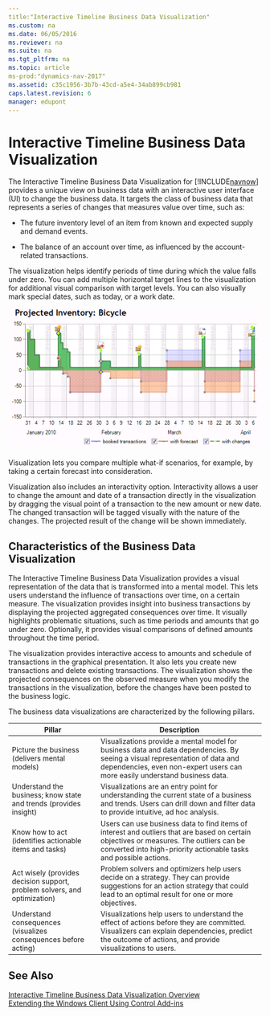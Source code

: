 ```yaml
---
title:"Interactive Timeline Business Data Visualization"
ms.custom: na
ms.date: 06/05/2016
ms.reviewer: na
ms.suite: na
ms.tgt_pltfrm: na
ms.topic: article
ms-prod:"dynamics-nav-2017"
ms.assetid: c35c1956-3b7b-43cd-a5e4-34ab899cb981
caps.latest.revision: 6
manager: edupont
---
```

# Interactive Timeline Business Data Visualization
The Interactive Timeline Business Data Visualization for [!INCLUDE[navnow](includes/navnow_md.md)] provides a unique view on business data with an interactive user interface \(UI\) to change the business data. It targets the class of business data that represents a series of changes that measures value over time, such as:  
  
-   The future inventory level of an item from known and expected supply and demand events.  
  
-   The balance of an account over time, as influenced by the account\-related transactions.  
  
 The visualization helps identify periods of time during which the value falls under zero. You can add multiple horizontal target lines to the visualization for additional visual comparison with target levels. You can also visually mark special dates, such as today, or a work date.  
  
 ![Chart of the projected inventory for item bicycle](media/TimeLine_Viz_ProjectedInventoryBicyle.png "TimeLine\_Viz\_ProjectedInventoryBicyle")  
  
 Visualization lets you compare multiple what\-if scenarios, for example, by taking a certain forecast into consideration.  
  
 Visualization also includes an interactivity option. Interactivity allows a user to change the amount and date of a transaction directly in the visualization by dragging the visual point of a transaction to the new amount or new date. The changed transaction will be tagged visually with the nature of the changes. The projected result of the change will be shown immediately.  
  
## Characteristics of the Business Data Visualization  
 The Interactive Timeline Business Data Visualization provides a visual representation of the data that is transformed into a mental model. This lets users understand the influence of transactions over time, on a certain measure. The visualization provides insight into business transactions by displaying the projected aggregated consequences over time. It visually highlights problematic situations, such as time periods and amounts that go under zero. Optionally, it provides visual comparisons of defined amounts throughout the time period.  
  
 The visualization provides interactive access to amounts and schedule of transactions in the graphical presentation. It also lets you create new transactions and delete existing transactions. The visualization shows the projected consequences on the observed measure when you modify the transactions in the visualization, before the changes have been posted to the business logic.  
  
 The business data visualizations are characterized by the following pillars.  
  
|Pillar|Description|  
|------------|-----------------|  
|Picture the business \(delivers mental models\)|Visualizations provide a mental model for business data and data dependencies. By seeing a visual representation of data and dependencies, even non\-expert users can more easily understand business data.|  
|Understand the business; know state and trends \(provides insight\)|Visualizations are an entry point for understanding the current state of a business and trends. Users can drill down and filter data to provide intuitive, ad hoc analysis.|  
|Know how to act \(identifies actionable items and tasks\)|Users can use business data to find items of interest and outliers that are based on certain objectives or measures. The outliers can be converted into high\-priority actionable tasks and possible actions.|  
|Act wisely \(provides decision support, problem solvers, and optimization\)|Problem solvers and optimizers help users decide on a strategy. They can provide suggestions for an action strategy that could lead to an optimal result for one or more objectives.|  
|Understand consequences \(visualizes consequences before acting\)|Visualizations help users to understand the effect of actions before they are committed. Visualizers can explain dependencies, predict the outcome of actions, and provide visualizations to users.|  
  
## See Also  
 [Interactive Timeline Business Data Visualization Overview](Interactive-Timeline-Business-Data-Visualization-Overview.md)   
 [Extending the Windows Client Using Control Add\-ins](Extending-the-Windows-Client-Using-Control-Add-ins.md)